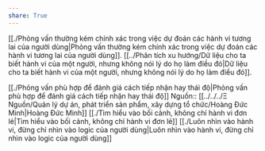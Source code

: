 ```yaml
---
share: True
---
```

[[./Phỏng vấn thường kém chính xác trong việc dự đoán các hành vi tương lai của người dùng|Phỏng vấn thường kém chính xác trong việc dự đoán các hành vi tương lai của người dùng]]. [[../Phân tích xu hướng/Dữ liệu cho ta biết hành vi của một người, nhưng không nói lý do họ làm điều đó|Dữ liệu cho ta biết hành vi của một người, nhưng không nói lý do họ làm điều đó]]. 

[[./Phỏng vấn phù hợp để đánh giá cách tiếp nhận hay thái độ|Phỏng vấn phù hợp để đánh giá cách tiếp nhận hay thái độ]]
Nguồn:: [[../../../Ξ Nguồn/Quản lý dự án, phát triển sản phẩm, xây dựng tổ chức/Hoàng Đức Minh|Hoàng Đức Minh]]
[[./Tìm hiểu vào bối cảnh, không chỉ hành vi đơn lẻ|Tìm hiểu vào bối cảnh, không chỉ hành vi đơn lẻ]]
[[./Luôn nhìn vào hành vi, đừng chỉ nhìn vào logic của người dùng|Luôn nhìn vào hành vi, đừng chỉ nhìn vào logic của người dùng]] 
